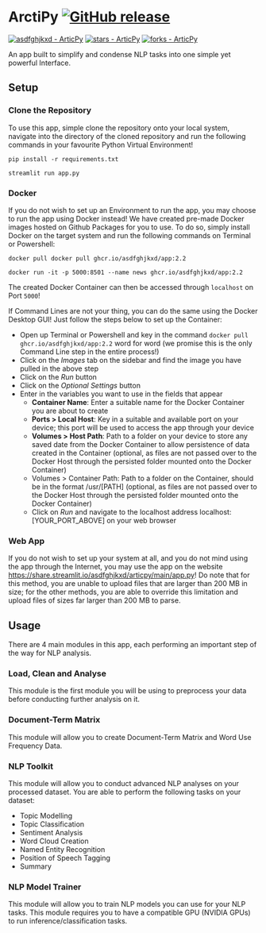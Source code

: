 # ArctiPy    [![GitHub release](https://img.shields.io/github/release/asdfghjkxd/ArticPy?include_prereleases=&sort=semver&color=blue)](https://github.com/asdfghjkxd/ArticPy/releases/)
[![asdfghjkxd - ArticPy](https://img.shields.io/static/v1?label=asdfghjkxd&message=ArticPy&color=blue&logo=github)](https://github.com/asdfghjkxd/ArticPy "Go to GitHub repo")
[![stars - ArticPy](https://img.shields.io/github/stars/asdfghjkxd/ArticPy?style=social)](https://github.com/asdfghjkxd/ArticPy)
[![forks - ArticPy](https://img.shields.io/github/forks/asdfghjkxd/ArticPy?style=social)](https://github.com/asdfghjkxd/ArticPy)

An app built to simplify and condense NLP tasks into one simple yet powerful Interface. 

## Setup
### Clone the Repository
To use this app, simple clone the repository onto your local system, navigate into the directory of the cloned 
repository and run the following commands in your favourite Python Virtual Environment!

```shell
pip install -r requirements.txt

streamlit run app.py
```


### Docker
If you do not wish to set up an Environment to run the app, you may choose to run the app using Docker instead! We have
created pre-made Docker images hosted on Github Packages for you to use. To do so, simply install Docker on the target 
system and run the following commands on Terminal or Powershell:

```shell
docker pull docker pull ghcr.io/asdfghjkxd/app:2.2

docker run -it -p 5000:8501 --name news ghcr.io/asdfghjkxd/app:2.2
```

The created Docker Container can then be accessed through `localhost` on Port `5000`!

If Command Lines are not your thing, you can do the same using the Docker Desktop GUI! Just follow the steps below to 
set up the Container:

- Open up Terminal or Powershell and key in the command `docker pull ghcr.io/asdfghjkxd/app:2.2` word for word (we 
  promise this is the only Command Line step in the entire process!)
- Click on the _Images_ tab on the sidebar and find the image you have pulled in the above step
- Click on the _Run_ button
- Click on the _Optional Settings_ button
- Enter in the variables you want to use in the fields that appear
  - **Container Name**: Enter a suitable name for the Docker Container you are about to create
  - **Ports > Local Host**: Key in a suitable and available port on your device; this port will be used to access the 
    app through your device
  - **Volumes > Host Path**: Path to a folder on your device to store any saved date from the Docker Container to allow 
    persistence of data created in the Container (optional, as files are not passed over to the Docker Host through 
    the persisted folder mounted onto the Docker Container)
  - Volumes > Container Path: Path to a folder on the Container, should be in the format /usr/[PATH] (optional, as 
    files are not passed over to the Docker Host through the persisted folder mounted onto the Docker Container)
  - Click on _Run_ and navigate to the localhost address localhost:[YOUR_PORT_ABOVE] on your web browser

### Web App
If you do not wish to set up your system at all, and you do not mind using the app through the Internet, you may use 
the app on the website https://share.streamlit.io/asdfghjkxd/articpy/main/app.py! Do note that for this method, you 
are unable to upload files that are larger than 200 MB in size; for the other methods, you are able to override this 
limitation and upload files of sizes far larger than 200 MB to parse.

## Usage
There are 4 main modules in this app, each performing an important step of the way for NLP analysis.

### Load, Clean and Analyse
This module is the first module you will be using to preprocess your data before conducting further analysis on it.

### Document-Term Matrix
This module will allow you to create Document-Term Matrix and Word Use Frequency Data.

### NLP Toolkit
This module will allow you to conduct advanced NLP analyses on your processed dataset. You are able to perform the 
following tasks on your dataset:

- Topic Modelling
- Topic Classification
- Sentiment Analysis
- Word Cloud Creation
- Named Entity Recognition
- Position of Speech Tagging
- Summary


### NLP Model Trainer
This module will allow you to train NLP models you can use for your NLP tasks. This module requires you to have a 
compatible GPU (NVIDIA GPUs) to run inference/classification tasks.

